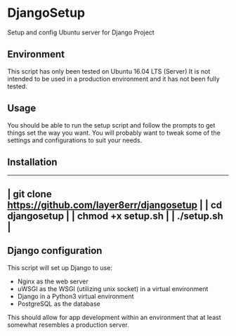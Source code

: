 # DjangoSetup
Setup and config Ubuntu server for Django Project

## Environment
This script has only been tested on Ubuntu 16.04 LTS (Server)
It is not intended to be used in a production environment and it
has not been fully tested.

## Usage
You should be able to run the setup script and follow the prompts
to get things set the way you want. You will probably want to tweak
some of the settings and configurations to suit your needs.

## Installation
_______________________________________________________
|  git clone https://github.com/layer8err/djangosetup |
|  cd djangosetup                                     |
|  chmod +x setup.sh                                  |
|  ./setup.sh                                         |
-------------------------------------------------------

## Django configuration
This script will set up Django to use:
* Nginx as the web server
* uWSGI as the WSGI (utilizing unix socket) in a virtual environment
* Django in a Python3 virtual environment
* PostgreSQL as the database

This should allow for app development within an environment that
at least somewhat resembles a production server.
